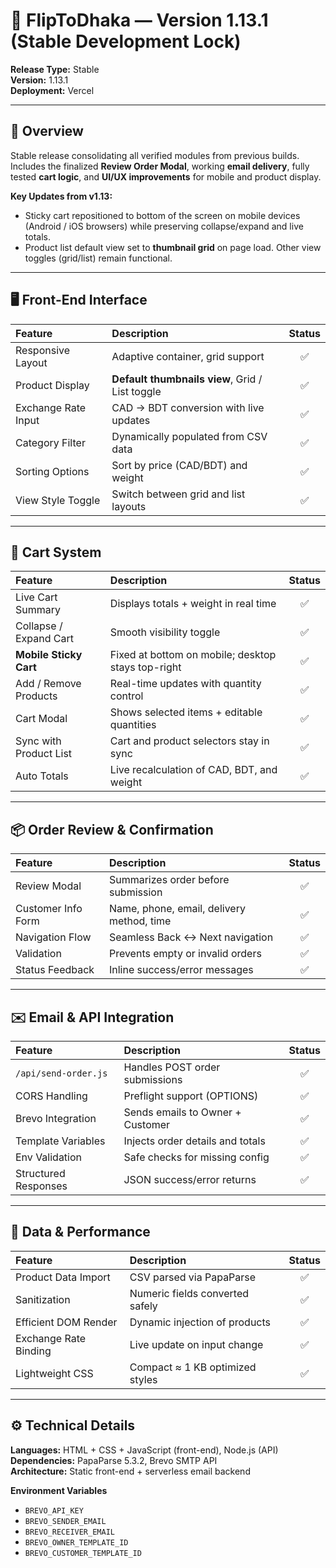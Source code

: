 # 🧾 FlipToDhaka — Version 1.13.1 (Stable Development Lock)

**Release Type:** Stable  
**Version:** 1.13.1  
**Deployment:** Vercel  

---

## 🧩 Overview
Stable release consolidating all verified modules from previous builds.  
Includes the finalized **Review Order Modal**, working **email delivery**, fully tested **cart logic**, and **UI/UX improvements** for mobile and product display.

**Key Updates from v1.13:**
- Sticky cart repositioned to bottom of the screen on mobile devices (Android / iOS browsers) while preserving collapse/expand and live totals.
- Product list default view set to **thumbnail grid** on page load. Other view toggles (grid/list) remain functional.

---

## 🖥️ Front-End Interface
| Feature | Description | Status |
|:--------|:-------------|:------:|
| Responsive Layout | Adaptive container, grid support | ✅ |
| Product Display | **Default thumbnails view**, Grid / List toggle | ✅ |
| Exchange Rate Input | CAD → BDT conversion with live updates | ✅ |
| Category Filter | Dynamically populated from CSV data | ✅ |
| Sorting Options | Sort by price (CAD/BDT) and weight | ✅ |
| View Style Toggle | Switch between grid and list layouts | ✅ |

---

## 🛒 Cart System
| Feature | Description | Status |
|:--------|:-------------|:------:|
| Live Cart Summary | Displays totals + weight in real time | ✅ |
| Collapse / Expand Cart | Smooth visibility toggle | ✅ |
| **Mobile Sticky Cart** | Fixed at bottom on mobile; desktop stays top-right | ✅ |
| Add / Remove Products | Real-time updates with quantity control | ✅ |
| Cart Modal | Shows selected items + editable quantities | ✅ |
| Sync with Product List | Cart and product selectors stay in sync | ✅ |
| Auto Totals | Live recalculation of CAD, BDT, and weight | ✅ |

---

## 📦 Order Review & Confirmation
| Feature | Description | Status |
|:--------|:-------------|:------:|
| Review Modal | Summarizes order before submission | ✅ |
| Customer Info Form | Name, phone, email, delivery method, time | ✅ |
| Navigation Flow | Seamless Back ↔ Next navigation | ✅ |
| Validation | Prevents empty or invalid orders | ✅ |
| Status Feedback | Inline success/error messages | ✅ |

---

## ✉️ Email & API Integration
| Feature | Description | Status |
|:--------|:-------------|:------:|
| `/api/send-order.js` | Handles POST order submissions | ✅ |
| CORS Handling | Preflight support (OPTIONS) | ✅ |
| Brevo Integration | Sends emails to Owner + Customer | ✅ |
| Template Variables | Injects order details and totals | ✅ |
| Env Validation | Safe checks for missing config | ✅ |
| Structured Responses | JSON success/error returns | ✅ |

---

## 🧮 Data & Performance
| Feature | Description | Status |
|:--------|:-------------|:------:|
| Product Data Import | CSV parsed via PapaParse | ✅ |
| Sanitization | Numeric fields converted safely | ✅ |
| Efficient DOM Render | Dynamic injection of products | ✅ |
| Exchange Rate Binding | Live update on input change | ✅ |
| Lightweight CSS | Compact ≈ 1 KB optimized styles | ✅ |

---

## ⚙️ Technical Details
**Languages:** HTML + CSS + JavaScript (front-end), Node.js (API)  
**Dependencies:** PapaParse 5.3.2, Brevo SMTP API  
**Architecture:** Static front-end + serverless email backend  

**Environment Variables**
- `BREVO_API_KEY`
- `BREVO_SENDER_EMAIL`
- `BREVO_RECEIVER_EMAIL`
- `BREVO_OWNER_TEMPLATE_ID`
- `BREVO_CUSTOMER_TEMPLATE_ID`
